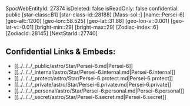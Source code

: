 ﻿---
location: [31.88,58.525,1200]
type: Station
tags:
- astro/Star

---
SpocWebEntityId: 27374
isDeleted: false
isReadOnly: false
confidential: public
[star-class::B1]
[star-class-id::28188]
[Mass-sol::]
[name::Persei-6]
[geo-alt::1200]
[geo-lon::58.525]
[geo-lat::31.88]
[geo-lon-v::0.001]
[geo-lat-v::-0.01]
[bright-min::29]
[bright-max::29]
[Zodiac-index::6]
[ZodiacId::28145]
[NextStarId::27740]



## Confidential Links & Embeds: 
- [[../../../_public/astro/Star/Persei-6.md|Persei-6]] 
- [[../../../_internal/astro/Star/Persei-6.internal.md|Persei-6.internal]] 
- [[../../../_protect/astro/Star/Persei-6.protect.md|Persei-6.protect]] 
- [[../../../_private/astro/Star/Persei-6.private.md|Persei-6.private]] 
- [[../../../_personal/astro/Star/Persei-6.personal.md|Persei-6.personal]] 
- [[../../../_secret/astro/Star/Persei-6.secret.md|Persei-6.secret]] 

